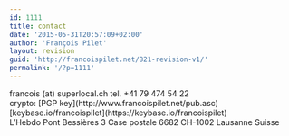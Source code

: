 ```yaml
---
id: 1111
title: contact
date: '2015-05-31T20:57:09+02:00'
author: 'François Pilet'
layout: revision
guid: 'http://francoispilet.net/821-revision-v1/'
permalink: '/?p=1111'
---
```


<aside class="widget widget_text" id="text-3"><div class="textwidget" style="text-align: left;"></div><div class="textwidget" style="text-align: left;">francois (at) superlocal.ch  
tel. +41 79 474 54 22</div><div class="textwidget" style="text-align: left;"></div><div class="textwidget" style="text-align: left;">crypto: [PGP key](http://www.francoispilet.net/pub.asc)</div><div class="textwidget" style="text-align: left;">[keybase.io/francoispilet](https://keybase.io/francoispilet)</div></aside><div class="textwidget"></div><div class="textwidget">L’Hebdo  
Pont Bessières 3  
Case postale 6682  
CH-1002 Lausanne  
Suisse</div>